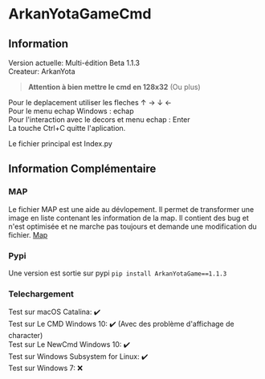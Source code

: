 # ArkanYotaGameCmd
## Information
Version actuelle: Multi-édition Beta 1.1.3    
Createur: ArkanYota

> **Attention à bien mettre le cmd en 128x32** (Ou plus) 

Pour le deplacement utiliser les fleches ↑ → ↓ ←   
Pour le menu echap Windows : echap    
Pour l'interaction avec le decors et menu echap : Enter   
La touche Ctrl+C quitte l'aplication.    

Le fichier principal est Index.py

## Information Complémentaire
### MAP
Le fichier MAP est une aide au dévlopement. Il permet de transformer une image en liste contenant les information de la map. Il contient des bug et n'est optimisée et ne marche pas toujours et demande une modification du fichier.
[Map]()
### Pypi
Une version est sortie sur pypi ```pip install ArkanYotaGame==1.1.3```
### Telechargement
Test sur macOS Catalina: :heavy_check_mark:    
Test sur Le CMD Windows 10: :heavy_check_mark: (Avec des problème d'affichage de character)    
Test sur Le NewCmd Windows 10: :heavy_check_mark:      
Test sur Windows Subsystem for Linux: :heavy_check_mark:    
Test sur Windows 7: :x:    

